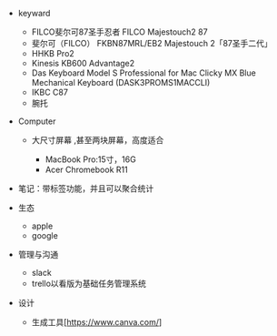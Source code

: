 - keyward

  - FILCO斐尔可87圣手忍者 FILCO Majestouch2 87
  - 斐尔可（FILCO） FKBN87MRL/EB2 Majestouch 2「87圣手二代」
  - HHKB Pro2
  - Kinesis KB600 Advantage2
  - Das Keyboard Model S Professional for Mac Clicky MX Blue Mechanical Keyboard (DASK3PROMS1MACCLI)
  - IKBC C87
  - 腕托

- Computer

  - 大尺寸屏幕 ,甚至两块屏幕，高度适合

    - MacBook Pro:15寸，16G
    - Acer Chromebook R11

- 笔记：带标签功能，并且可以聚合统计

- 生态

  - apple
  - google

- 管理与沟通

  - slack
  - trello以看版为基础任务管理系统

- 设计

  - 生成工具[<https://www.canva.com/>]
